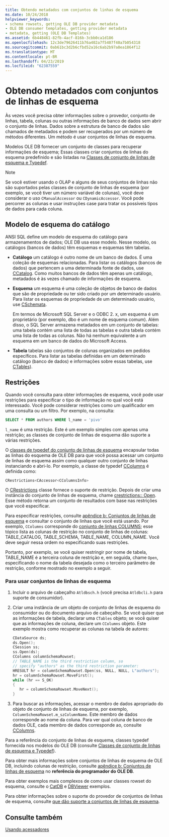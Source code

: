 ```yaml
---
title: Obtendo metadados com conjuntos de linhas de esquema
ms.date: 10/24/2018
helpviewer_keywords:
- schema rowsets, getting OLE DB provider metadata
- OLE DB consumer templates, getting provider metadata
- metadata, getting (OLE DB Templates)
ms.assetid: 6b448461-82fb-4acf-816b-3cbb0ca1d186
ms.openlocfilehash: 12c3de79626411b76a402a7f5407f40a7b054318
ms.sourcegitcommit: 0ab61bc3d2b6cfbd52a16c6ab2b97a8ea1864f12
ms.translationtype: MT
ms.contentlocale: pt-BR
ms.lasthandoff: 04/23/2019
ms.locfileid: "62387559"
---
```

# <a name="obtaining-metadata-with-schema-rowsets"></a>Obtendo metadados com conjuntos de linhas de esquema

Às vezes você precisa obter informações sobre o provedor, conjunto de linhas, tabela, colunas ou outras informações de banco de dados sem abrir o conjunto de linhas. Dados sobre a estrutura de banco de dados são chamados de metadados e podem ser recuperados por um número de métodos diferentes. Um método é usar conjuntos de linhas de esquema.

Modelos OLE DB fornecer um conjunto de classes para recuperar informações de esquema; Essas classes criar conjuntos de linhas do esquema predefinido e são listadas na [Classes de conjunto de linhas de esquema e Typedef](../../data/oledb/schema-rowset-classes-and-typedef-classes.md).

> [!NOTE]
> Se você estiver usando o OLAP e alguns de seus conjuntos de linhas não são suportados pelas classes de conjunto de linhas de esquema (por exemplo, se você tiver um número variável de colunas), você deve considerar o uso `CManualAccessor` ou `CDynamicAccessor`. Você pode percorrer as colunas e usar instruções case para tratar os possíveis tipos de dados para cada coluna.

## <a name="catalogschema-model"></a>Modelo de esquema do catálogo

ANSI SQL define um modelo de esquema do catálogo para armazenamentos de dados; OLE DB usa esse modelo. Nesse modelo, os catálogos (bancos de dados) têm esquemas e esquemas têm tabelas.

- **Catálogo** um catálogo é outro nome de um banco de dados. É uma coleção de esquemas relacionadas. Para listar os catálogos (bancos de dados) que pertencem a uma determinada fonte de dados, use [CCatalog](../../data/oledb/ccatalogs-ccataloginfo.md). Como muitos bancos de dados têm apenas um catálogo, metadados é às vezes chamado de informações de esquema.

- **Esquema** um esquema é uma coleção de objetos de banco de dados que são de propriedade ou ter sido criado por um determinado usuário. Para listar os esquemas de propriedade de um determinado usuário, use [CSchemata](../../data/oledb/cschemata-cschematainfo.md).

   Em termos de Microsoft SQL Server e o ODBC 2. x, um esquema é um proprietário (por exemplo, dbo é um nome de esquema comum). Além disso, o SQL Server armazena metadados em um conjunto de tabelas: uma tabela contém uma lista de todas as tabelas e outra tabela contém uma lista de todas as colunas. Não há nenhum equivalente a um esquema em um banco de dados do Microsoft Access.

- **Tabela** tabelas são conjuntos de colunas organizados em pedidos específicos. Para listar as tabelas definidas em um determinado catálogo (banco de dados) e informações sobre essas tabelas, use [CTables](../../data/oledb/ctables-ctableinfo.md)).

## <a name="restrictions"></a>Restrições

Quando você consulta para obter informações de esquema, você pode usar restrições para especificar o tipo de informação no qual você está interessado. Você pode considerar restrições como um qualificador em uma consulta ou um filtro. Por exemplo, na consulta:

```sql
SELECT * FROM authors WHERE l_name = 'pivo'
```

`l_name` é uma restrição. Este é um exemplo simples com apenas uma restrição; as classes de conjunto de linhas de esquema dão suporte a várias restrições.

O [classes de typedef do conjunto de linhas de esquema](../../data/oledb/schema-rowset-classes-and-typedef-classes.md) encapsular todas as linhas do esquema de OLE DB para que você possa acessar um conjunto de linhas de esquema assim como qualquer outro conjunto de linhas instanciando e abri-lo. Por exemplo, a classe de typedef [CColumns](../../data/oledb/ccolumns-ccolumnsinfo.md) é definida como:

```cpp
CRestrictions<CAccessor<CColumnsInfo>
```

O [CRestrictions](../../data/oledb/crestrictions-class.md) classe fornece o suporte de restrição. Depois de criar uma instância do conjunto de linhas de esquema, chame [crestrictions:: Open](../../data/oledb/crestrictions-open.md). Esse método retorna um conjunto de resultados com base nas restrições que você especificar.

Para especificar restrições, consulte [apêndice b: Conjuntos de linhas de esquema](/previous-versions/windows/desktop/ms712921(v=vs.85)) e consultar o conjunto de linhas que você está usando. Por exemplo, `CColumns` corresponde do [conjunto de linhas COLUMNS](/previous-versions/windows/desktop/ms723052(v=vs.85)); esse tópico lista as colunas de restrição no conjunto de linhas de colunas: TABLE_CATALOG, TABLE_SCHEMA, TABLE_NAME, COLUMN_NAME. Você deve seguir nessa ordem no especificando suas restrições.

Portanto, por exemplo, se você quiser restringir por nome de tabela, TABLE_NAME é a terceira coluna de restrição e, em seguida, chame `Open`, especificando o nome da tabela desejada como o terceiro parâmetro de restrição, conforme mostrado no exemplo a seguir.

### <a name="to-use-schema-rowsets"></a>Para usar conjuntos de linhas de esquema

1. Incluir o arquivo de cabeçalho `Atldbsch.h` (você precisa `Atldbcli.h` para suporte de consumidor).

1. Criar uma instância de um objeto de conjunto de linhas de esquema do consumidor ou do documento arquivo de cabeçalho. Se você quiser que as informações de tabela, declarar uma `CTables` objeto; se você quiser que as informações de coluna, declare um `CColumns` objeto. Este exemplo mostra como recuperar as colunas na tabela de autores:

    ```cpp
    CDataSource ds;
    ds.Open();
    CSession ss;
    ss.Open(ds);
    CColumns columnSchemaRowset;
    // TABLE_NAME is the third restriction column, so
    // specify "authors" as the third restriction parameter:
    HRESULT hr = columnSchemaRowset.Open(ss, NULL, NULL, L"authors");
    hr = columnSchemaRowset.MoveFirst();
    while (hr == S_OK)
    {
       hr = columnSchemaRowset.MoveNext();
    }
    ```

1. Para buscar as informações, acessar o membro de dados apropriado do objeto de conjunto de linhas de esquema, por exemplo, `ColumnSchemaRowset.m_szColumnName`. Este membro de dados corresponde ao nome da coluna. Para ver qual coluna de banco de dados OLE, cada membro de dados corresponde ao, consulte [CColumns](../../data/oledb/ccolumns-ccolumnsinfo.md).

Para a referência do conjunto de linhas de esquema, classes typedef fornecida nos modelos do OLE DB (consulte [Classes de conjunto de linhas de esquema e Typedef](../../data/oledb/schema-rowset-classes-and-typedef-classes.md)).

Para obter mais informações sobre conjuntos de linhas de esquema de OLE DB, incluindo colunas de restrição, consulte [apêndice b: Conjuntos de linhas de esquema](/previous-versions/windows/desktop/ms712921(v=vs.85)) no **referência do programador do OLE DB**.

Para obter exemplos mais complexos de como usar classes rowset do esquema, consulte o [CatDB](https://github.com/Microsoft/VCSamples) e [DBViewer](https://github.com/Microsoft/VCSamples) exemplos.

Para obter informações sobre o suporte do provedor de conjuntos de linhas de esquema, consulte [que dão suporte a conjuntos de linhas de esquema](../../data/oledb/supporting-schema-rowsets.md).

## <a name="see-also"></a>Consulte também

[Usando acessadores](../../data/oledb/using-accessors.md)